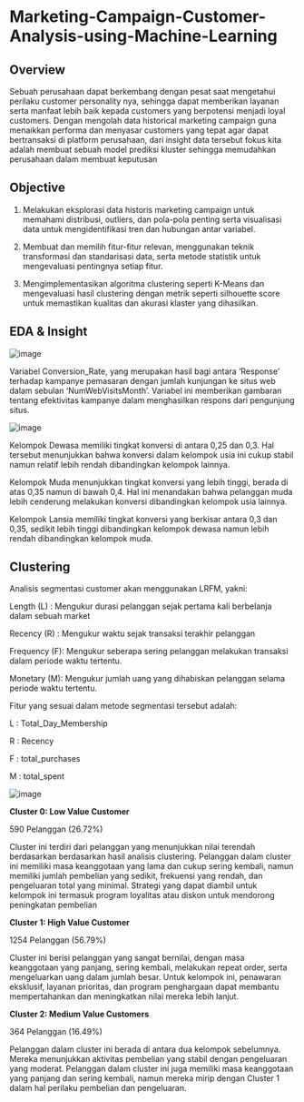 ﻿# Marketing-Campaign-Customer-Analysis-using-Machine-Learning


## Overview

Sebuah perusahaan dapat berkembang dengan pesat saat mengetahui perilaku customer personality nya, sehingga dapat memberikan layanan serta manfaat lebih baik kepada customers yang berpotensi menjadi loyal customers. Dengan mengolah data historical marketing campaign guna menaikkan performa dan menyasar customers yang tepat agar dapat bertransaksi di platform perusahaan, dari insight data tersebut fokus kita adalah membuat sebuah model prediksi kluster sehingga memudahkan perusahaan dalam membuat keputusan 

## Objective

1. Melakukan eksplorasi data historis marketing campaign untuk memahami distribusi, outliers, dan pola-pola penting serta visualisasi data untuk mengidentifikasi tren dan hubungan antar variabel.

2. Membuat dan memilih fitur-fitur relevan, menggunakan teknik transformasi dan standarisasi data, serta metode statistik untuk mengevaluasi pentingnya setiap fitur.

3. Mengimplementasikan algoritma clustering seperti K-Means dan mengevaluasi hasil clustering dengan metrik seperti silhouette score untuk memastikan kualitas dan akurasi klaster yang dihasilkan.


## EDA & Insight
![image](https://github.com/txtmeyen11/Marketing-Campaign-Customer-Analysis-using-Machine-Learning/assets/126081314/65d959a7-21e3-4a78-8336-5ab19d8009b2)

Variabel Conversion_Rate, yang merupakan hasil bagi antara ‘Response’ terhadap kampanye pemasaran dengan jumlah kunjungan ke situs web dalam sebulan ‘NumWebVisitsMonth’. Variabel ini memberikan gambaran tentang efektivitas kampanye dalam menghasilkan respons dari pengunjung situs.

![image](https://github.com/txtmeyen11/Marketing-Campaign-Customer-Analysis-using-Machine-Learning/assets/126081314/127821c6-ccd9-4c7f-93ef-726da608dcce)

Kelompok Dewasa memiliki tingkat konversi di antara 0,25 dan 0,3. Hal tersebut menunjukkan bahwa konversi dalam kelompok usia ini cukup stabil namun relatif lebih rendah dibandingkan kelompok lainnya.

Kelompok Muda menunjukkan tingkat konversi yang lebih tinggi, berada di atas 0,35 namun di bawah 0,4. Hal ini menandakan bahwa pelanggan muda lebih cenderung melakukan konversi dibandingkan kelompok usia lainnya.

Kelompok Lansia memiliki tingkat konversi yang berkisar antara 0,3 dan 0,35, sedikit lebih tinggi dibandingkan kelompok dewasa namun lebih rendah dibandingkan kelompok muda.

## Clustering

Analisis segmentasi customer akan menggunakan LRFM, yakni:

Length (L) : Mengukur durasi pelanggan sejak pertama kali berbelanja dalam sebuah market

Recency (R) : Mengukur waktu sejak transaksi terakhir pelanggan

Frequency (F): Mengukur seberapa sering pelanggan melakukan transaksi dalam periode waktu tertentu.

Monetary (M): Mengukur jumlah uang yang dihabiskan pelanggan selama periode waktu tertentu.


Fitur yang sesuai dalam metode segmentasi tersebut adalah:

L : Total_Day_Membership

R : Recency

F : total_purchases

M : total_spent


![image](https://github.com/txtmeyen11/Marketing-Campaign-Customer-Analysis-using-Machine-Learning/assets/126081314/3bc13054-8844-4e2d-a833-e3014bf1b875)

**Cluster 0: Low Value Customer**

590 Pelanggan (26.72%)

Cluster ini terdiri dari pelanggan yang menunjukkan nilai terendah berdasarkan berdasarkan hasil analisis clustering. Pelanggan dalam cluster ini memiliki masa keanggotaan yang lama dan cukup sering kembali, namun memiliki jumlah pembelian yang sedikit, frekuensi yang rendah, dan pengeluaran total yang minimal. Strategi yang dapat diambil untuk kelompok ini termasuk program loyalitas atau diskon untuk mendorong peningkatan pembelian

**Cluster 1: High Value Customer**

1254 Pelanggan (56.79%)

Cluster ini berisi pelanggan yang sangat bernilai, dengan masa keanggotaan yang panjang, sering kembali, melakukan repeat order, serta mengeluarkan uang dalam jumlah besar. Untuk kelompok ini, penawaran eksklusif, layanan prioritas, dan program penghargaan dapat membantu mempertahankan dan meningkatkan nilai mereka lebih lanjut.

**Cluster 2: Medium Value Customers**

364 Pelanggan (16.49%)

Pelanggan dalam cluster ini berada di antara dua kelompok sebelumnya. Mereka menunjukkan aktivitas pembelian yang stabil dengan pengeluaran yang moderat. Pelanggan dalam cluster ini juga memiliki masa keanggotaan yang panjang dan sering kembali, namun mereka mirip dengan Cluster 1 dalam hal perilaku pembelian dan pengeluaran.
